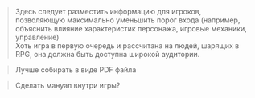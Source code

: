 > Здесь следует разместить информацию для игроков, позволяющую максимально
уменьшить порог входа (например, объяснить влияние характеристик персонажа, игровые механики,
управление)  
Хоть игра в первую очередь и рассчитана на людей, шарящих в RPG, она должна быть доступна широкой
аудитории.

> Лучше собирать в виде PDF файла

> Сделать мануал внутри игры?